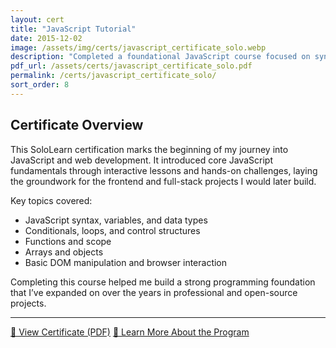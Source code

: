 ```yaml
---
layout: cert
title: "JavaScript Tutorial"
date: 2015-12-02
image: /assets/img/certs/javascript_certificate_solo.webp
description: "Completed a foundational JavaScript course focused on syntax, control flow, functions, objects, and DOM manipulation."
pdf_url: /assets/certs/javascript_certificate_solo.pdf
permalink: /certs/javascript_certificate_solo/
sort_order: 8
---
```


## Certificate Overview

This SoloLearn certification marks the beginning of my journey into JavaScript and web development. It introduced core JavaScript fundamentals through interactive lessons and hands-on challenges, laying the groundwork for the frontend and full-stack projects I would later build.

Key topics covered:

- JavaScript syntax, variables, and data types  
- Conditionals, loops, and control structures  
- Functions and scope  
- Arrays and objects  
- Basic DOM manipulation and browser interaction  

Completing this course helped me build a strong programming foundation that I’ve expanded on over the years in professional and open-source projects.


---

[📄 View Certificate (PDF)](/assets/certs/javascript_certificate_solo.pdf)
[🔗 Learn More About the Program](https://www.sololearn.com/en/learn/courses/javascript-introduction)  